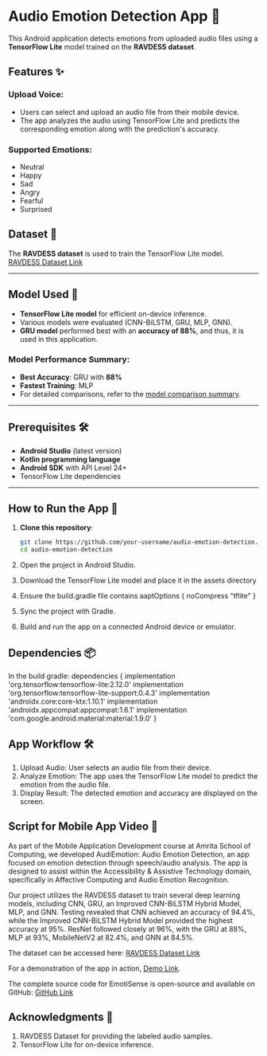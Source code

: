 # Audio Emotion Detection App 🎵

This Android application detects emotions from uploaded audio files using a **TensorFlow Lite** model trained on the **RAVDESS dataset**.

## Features ✨
### Upload Voice:
- Users can select and upload an audio file from their mobile device.
- The app analyzes the audio using TensorFlow Lite and predicts the corresponding emotion along with the prediction's accuracy.

### Supported Emotions:
- Neutral  
- Happy  
- Sad  
- Angry  
- Fearful  
- Surprised  

## Dataset 📂
The **RAVDESS dataset** is used to train the TensorFlow Lite model.  
[RAVDESS Dataset Link](https://drive.google.com/drive/folders/1be4CdN_1_GQerHqo6NbrQHwbZ-LkcEFc?usp=sharing)

---

## Model Used 🧠
- **TensorFlow Lite model** for efficient on-device inference.
- Various models were evaluated (CNN-BiLSTM, GRU, MLP, GNN).
- **GRU model** performed best with an **accuracy of 88%**, and thus, it is used in this application.

### Model Performance Summary:
- **Best Accuracy**: GRU with **88%**  
- **Fastest Training**: MLP  
- For detailed comparisons, refer to the [model comparison summary](./model_comparison_summary.txt).

---

## Prerequisites 🛠️
- **Android Studio** (latest version)  
- **Kotlin programming language**  
- **Android SDK** with API Level 24+  
- TensorFlow Lite dependencies

---

## How to Run the App 🚀

1. **Clone this repository**:
   ```bash
   git clone https://github.com/your-username/audio-emotion-detection.git
   cd audio-emotion-detection
2. Open the project in Android Studio.

3. Download the TensorFlow Lite model and place it in the assets directory

4. Ensure the build.gradle file contains
aaptOptions {
    noCompress "tflite"
}


5. Sync the project with Gradle.

6. Build and run the app on a connected Android device or emulator.

## Dependencies 📦
In the build gradle:
dependencies {
    implementation 'org.tensorflow:tensorflow-lite:2.12.0'
    implementation 'org.tensorflow:tensorflow-lite-support:0.4.3'
    implementation 'androidx.core:core-ktx:1.10.1'
    implementation 'androidx.appcompat:appcompat:1.6.1'
    implementation 'com.google.android.material:material:1.9.0'
}


## App Workflow 🛠️
1. Upload Audio: User selects an audio file from their device.
2. Analyze Emotion: The app uses the TensorFlow Lite model to predict the emotion from the audio file.
3. Display Result: The detected emotion and accuracy are displayed on the screen.

## Script for Mobile App Video 🎥
As part of the Mobile Application Development course at Amrita School of Computing, we developed AudiEmotion: Audio Emotion Detection, an app focused on emotion detection through speech/audio analysis. The app is designed to assist within the Accessibility & Assistive Technology domain, specifically in Affective Computing and Audio Emotion Recognition.

Our project utilizes the RAVDESS dataset to train several deep learning models, including CNN, GRU, an Improved CNN-BiLSTM Hybrid Model, MLP, and GNN. Testing revealed that CNN achieved an accuracy of 94.4%, while the Improved CNN-BiLSTM Hybrid Model provided the highest accuracy at 95%. ResNet followed closely at 96%, with the GRU at 88%, MLP at 93%, MobileNetV2 at 82.4%, and GNN at 84.5%.

The dataset can be accessed here: [RAVDESS Dataset Link](https://drive.google.com/drive/folders/1be4CdN_1_GQerHqo6NbrQHwbZ-LkcEFc?usp=sharing)

For a demonstration of the app in action, [Demo Link](https://drive.google.com/file/d/1x0AEPdn9t5uH9WWaLCSOaEO0SOdRRI7u/view?usp=sharing).

The complete source code for EmotiSense is open-source and available on GitHub: [GitHub Link](https://github.com/Aadithya-04/Audio_Emotion_Detection.git)

## Acknowledgments 🙏
1. RAVDESS Dataset for providing the labeled audio samples.
2. TensorFlow Lite for on-device inference.
